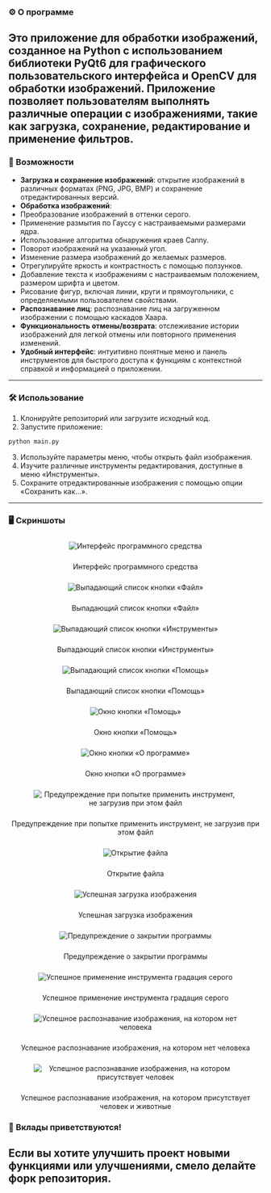 ### ⚙️ О программе
Это приложение для обработки изображений, созданное на Python с использованием библиотеки PyQt6 для графического пользовательского интерфейса и OpenCV для обработки изображений. Приложение позволяет пользователям выполнять различные операции с изображениями, такие как загрузка, сохранение, редактирование и применение фильтров.
---

### 🚀 Возможности
- **Загрузка и сохранение изображений**: открытие изображений в различных форматах (PNG, JPG, BMP) и сохранение отредактированных версий.
- **Обработка изображений**:
- Преобразование изображений в оттенки серого.
- Применение размытия по Гауссу с настраиваемыми размерами ядра.
- Использование алгоритма обнаружения краев Canny.
- Поворот изображений на указанный угол.
- Изменение размера изображений до желаемых размеров.
- Отрегулируйте яркость и контрастность с помощью ползунков.
- Добавление текста к изображениям с настраиваемым положением, размером шрифта и цветом.
- Рисование фигур, включая линии, круги и прямоугольники, с определяемыми пользователем свойствами.
- **Распознавание лиц**: распознавание лиц на загруженном изображении с помощью каскадов Хаара.
- **Функциональность отмены/возврата**: отслеживание истории изображений для легкой отмены или повторного применения изменений.
- **Удобный интерфейс**: интуитивно понятные меню и панель инструментов для быстрого доступа к функциям с контекстной справкой и информацией о приложении.
---

### 🛠️ Использование
1. Клонируйте репозиторий или загрузите исходный код.
2. Запустите приложение:
```bash
python main.py
```
3. Используйте параметры меню, чтобы открыть файл изображения.
4. Изучите различные инструменты редактирования, доступные в меню «Инструменты».
5. Сохраните отредактированные изображения с помощью опции «Сохранить как...».
---

### 🖥️ Скриншоты
<div align="center">

<img src="images/Picture1.png" alt="Интерфейс программного средства" style="margin: 10px; max-width: 80%; height: auto;" />
<p>Интерфейс программного средства</p>

<img src="images/Picture2.png" alt="Выпадающий список кнопки «Файл»" style="margin: 10px; max-width: 80%; height: auto;" />
<p>Выпадающий список кнопки «Файл»</p>

<img src="images/Picture3.png" alt="Выпадающий список кнопки «Инструменты»" style="margin: 10px; max-width: 80%; height: auto;" />
<p>Выпадающий список кнопки «Инструменты»</p>

<img src="images/Picture4.png" alt="Выпадающий список кнопки «Помощь»" style="margin: 10px; max-width: 80%; height: auto;" />
<p>Выпадающий список кнопки «Помощь»</p>

<img src="images/Picture5.png" alt="Окно кнопки «Помощь»" style="margin: 10px; max-width: 80%; height: auto;" />
<p>Окно кнопки «Помощь»</p>

<img src="images/Picture6.png" alt="Окно кнопки «О программе»" style="margin: 10px; max-width: 80%; height: auto;" />
<p>Окно кнопки «О программе»</p>

<img src="images/Picture7.png" alt="Предупреждение при попытке применить инструмент, не загрузив при этом файл" style="margin: 10px; max-width: 80%; height: auto;" />
<p>Предупреждение при попытке применить инструмент, не загрузив при этом файл</p>

<img src="images/Picture8.png" alt="Открытие файла" style="margin: 10px; max-width: 80%; height: auto;" />
<p>Открытие файла</p>

<img src="images/Picture9.png" alt="Успешная загрузка изображения" style="margin: 10px; max-width: 80%; height: auto;" />
<p>Успешная загрузка изображения</p>

<img src="images/Picture10.png" alt="Предупреждение о закрытии программы" style="margin: 10px; max-width: 80%; height: auto;" />
<p>Предупреждение о закрытии программы</p>

<img src="images/Picture11.png" alt="Успешное применение инструмента градация серого" style="margin: 10px; max-width: 80%; height: auto;" />
<p>Успешное применение инструмента градация серого</p>

<img src="images/Picture12.png" alt="Успешное распознавание изображения, на котором нет человека" style="margin: 10px; max-width: 80%; height: auto;" />
<p>Успешное распознавание изображения, на котором нет человека</p>

<img src="images/Picture13.png" alt="Успешное распознавание изображения, на котором присутствует человек" style="margin: 10px; max-width: 80%; height: auto;" />
<p>Успешное распознавание изображения, на котором присутствует человек и животные</p>

</div>


### 🤝 Вклады приветствуются!
Если вы хотите улучшить проект новыми функциями или улучшениями, смело делайте форк репозитория.
---
